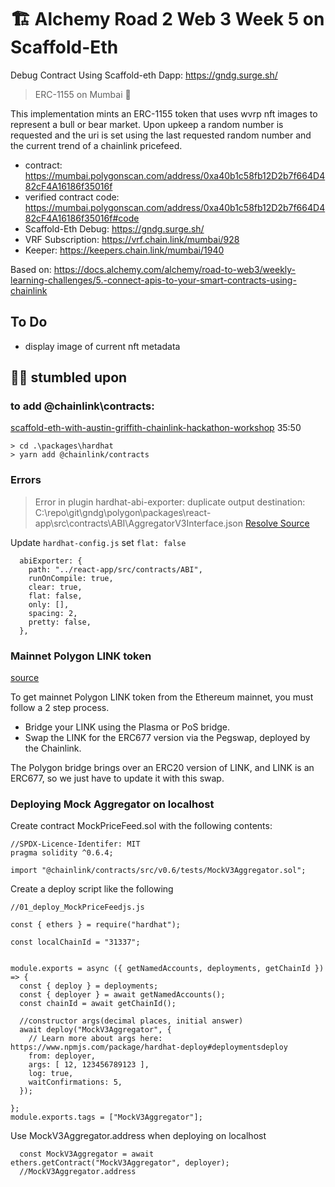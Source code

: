 # 🏗 Alchemy Road 2 Web 3 Week 5 on Scaffold-Eth

Debug Contract Using Scaffold-eth Dapp:  https://gndg.surge.sh/

> ERC-1155 on Mumbai 🚀

This implementation mints an ERC-1155 token that uses wvrp nft images to represent a bull or bear market.  Upon upkeep a random number is requested and the uri is set using the last requested random number and the current trend of a chainlink pricefeed.

- contract: https://mumbai.polygonscan.com/address/0xa40b1c58fb12D2b7f664D482cF4A16186f35016f
- verified contract code: https://mumbai.polygonscan.com/address/0xa40b1c58fb12D2b7f664D482cF4A16186f35016f#code
- Scaffold-Eth Debug: https://gndg.surge.sh/
- VRF Subscription: https://vrf.chain.link/mumbai/928
- Keeper: https://keepers.chain.link/mumbai/1940

Based on: https://docs.alchemy.com/alchemy/road-to-web3/weekly-learning-challenges/5.-connect-apis-to-your-smart-contracts-using-chainlink

## To Do
- display image of current nft metadata


## 🏄‍♂️ stumbled upon

### to add @chainlink\contracts:
[scaffold-eth-with-austin-griffith-chainlink-hackathon-workshop](https://blockpaths.com/projects/scaffold-eth-with-austin-griffith-chainlink-hackathon-workshop/)
35:50

```
> cd .\packages\hardhat
> yarn add @chainlink/contracts
```

### Errors
> Error in plugin hardhat-abi-exporter: duplicate output destination: C:\repo\git\gndg\polygon\packages\react-app\src\contracts\ABI\AggregatorV3Interface.json
[Resolve Source](https://github.com/ItsNickBarry/hardhat-abi-exporter)

Update `hardhat-config.js` set `flat: false`
```
  abiExporter: {
    path: "../react-app/src/contracts/ABI",
    runOnCompile: true,
    clear: true,
    flat: false,
    only: [],
    spacing: 2,
    pretty: false,
  },
  ```
  
  
###  Mainnet Polygon LINK token
[source](https://docs.polygon.technology/docs/develop/oracles/chainlink/#:~:text=Chainlink%20enables%20your%20contracts%20to,your%20contract%20to%20consume%20it.)
  
To get mainnet Polygon LINK token from the Ethereum mainnet, you must follow a 2 step process.

- Bridge your LINK using the Plasma or PoS bridge.
- Swap the LINK for the ERC677 version via the Pegswap, deployed by the Chainlink.

The Polygon bridge brings over an ERC20 version of LINK, and LINK is an ERC677, so we just have to update it with this swap.

### Deploying Mock Aggregator on localhost
Create contract MockPriceFeed.sol with the following contents:
```
//SPDX-Licence-Identifer: MIT
pragma solidity ^0.6.4;

import "@chainlink/contracts/src/v0.6/tests/MockV3Aggregator.sol";
```

Create a deploy script like the following
```
//01_deploy_MockPriceFeedjs.js

const { ethers } = require("hardhat");

const localChainId = "31337";


module.exports = async ({ getNamedAccounts, deployments, getChainId }) => {
  const { deploy } = deployments;
  const { deployer } = await getNamedAccounts();
  const chainId = await getChainId();

  //constructor args(decimal places, initial answer)
  await deploy("MockV3Aggregator", {
    // Learn more about args here: https://www.npmjs.com/package/hardhat-deploy#deploymentsdeploy
    from: deployer,
    args: [ 12, 123456789123 ],
    log: true,
    waitConfirmations: 5,
  });

};
module.exports.tags = ["MockV3Aggregator"];
```

Use MockV3Aggregator.address when deploying on localhost
```
  const MockV3Aggregator = await ethers.getContract("MockV3Aggregator", deployer);
  //MockV3Aggregator.address
```
